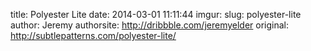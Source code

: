 title: Polyester Lite
date: 2014-03-01 11:11:44
imgur: 
slug: polyester-lite
author: Jeremy
authorsite: http://dribbble.com/jeremyelder
original: http://subtlepatterns.com/polyester-lite/
